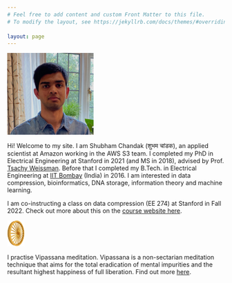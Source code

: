 ```yaml
---
# Feel free to add content and custom Front Matter to this file.
# To modify the layout, see https://jekyllrb.com/docs/themes/#overriding-theme-defaults

layout: page
---
```

<img alt="Shubham photo" src="/img/shubham_photo_9_16_20_cropped.jpeg" style="width: 200px; height: 190px; hspace=" />

Hi! Welcome to my site. I am Shubham Chandak (शुभम चांडक), an applied scientist at Amazon working in the AWS S3 team. I completed my PhD in Electrical Engineering at Stanford in 2021 (and MS in 2018), advised by Prof. [Tsachy Weissman](http://web.stanford.edu/~tsachy/). Before that I completed my B.Tech. in Electrical Engineering at [IIT Bombay](http://www.iitb.ac.in/) (India) in 2016. I am interested in data compression, bioinformatics, DNA storage, information theory and machine learning.

I am co-instructing a class on data compression (EE 274) at Stanford in Fall 2022. Check out more about this
on the [course website here](https://stanforddatacompressionclass.github.io/Fall22/).

<a href="https://www.dhamma.org/"><img alt="Dhamma Cakka" src="/img/dhammacakka.gif" style="width: 40px; height: 60px;" /></a>

I practise Vipassana meditation. Vipassana is a non-sectarian meditation technique that aims for the total eradication of mental impurities and the resultant highest happiness of full liberation. Find out more [here](https://www.dhamma.org/).
